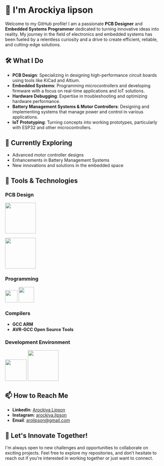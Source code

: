 # 👋 I'm Arockiya lipson

Welcome to my GitHub profile! I am a passionate **PCB Designer** and **Embedded Systems Programmer** dedicated to turning innovative ideas into reality. My journey in the field of electronics and embedded systems has been fueled by a relentless curiosity and a drive to create efficient, reliable, and cutting-edge solutions.

## 🛠️ What I Do

- **PCB Design**: Specializing in designing high-performance circuit boards using tools like KiCad and Altium.
- **Embedded Systems**: Programming microcontrollers and developing firmware with a focus on real-time applications and IoT solutions.
- **Hardware Debugging**: Expertise in troubleshooting and optimizing hardware performance.
- **Battery Management Systems & Motor Controllers**: Designing and implementing systems that manage power and control in various applications.
- **IoT Prototyping**: Turning concepts into working prototypes, particularly with ESP32 and other microcontrollers.

## 🌱 Currently Exploring

- Advanced motor controller designs
- Enhancements in Battery Management Systems
- New innovations and solutions in the embedded space

## 🔧 Tools & Technologies

### PCB Design
 <img src="https://www.kicad.org/img/kicad_logo_small.png" width=100px> <!--kicad-->

 <img src="https://cdn-static.altium.com/themes/custom/altium_designer_new/html/dist/images/logo-ad-black.svg" width=100px > <!--Altium-->

### Programming
<img src="https://upload.wikimedia.org/wikipedia/commons/1/18/C_Programming_Language.svg" width = 40px> <!--C lang-->
<img src="https://upload.wikimedia.org/wikipedia/commons/1/1f/Python_logo_01.svg" width = 50px> <!--python-->


### Compilers
- **GCC ARM**
- **AVR-GCC Open Source Tools**

### Development Environment
<img src="https://upload.wikimedia.org/wikipedia/commons/c/cd/PlatformIO_logo.svg" width = 70px>

<img src="https://imgs.search.brave.com/1tkVRf1uC7LGdLaLOasZmLnvd22f2M1B7akfXXyVde0/rs:fit:860:0:0:0/g:ce/aHR0cHM6Ly9sb2dv/dHlwLnVzL2ZpbGUv/dnMtY29kZS5zdmc" width = 100px>

## 📫 How to Reach Me

- **LinkedIn**: [Arockiya Lipson](https://www.linkedin.com/in/arockiya-lipson-458b12214)
- **Instagram**: [arockiya.lipson](https://www.instagram.com/arockiya.lipson?igsh=MTA1MWF6ZjhyY256MQ==)
- **Email**: arolipson@gmail.com


## 🚀 Let's Innovate Together!

I'm always open to new challenges and opportunities to collaborate on exciting projects. Feel free to explore my repositories, and don’t hesitate to reach out if you’re interested in working together or just want to connect.
